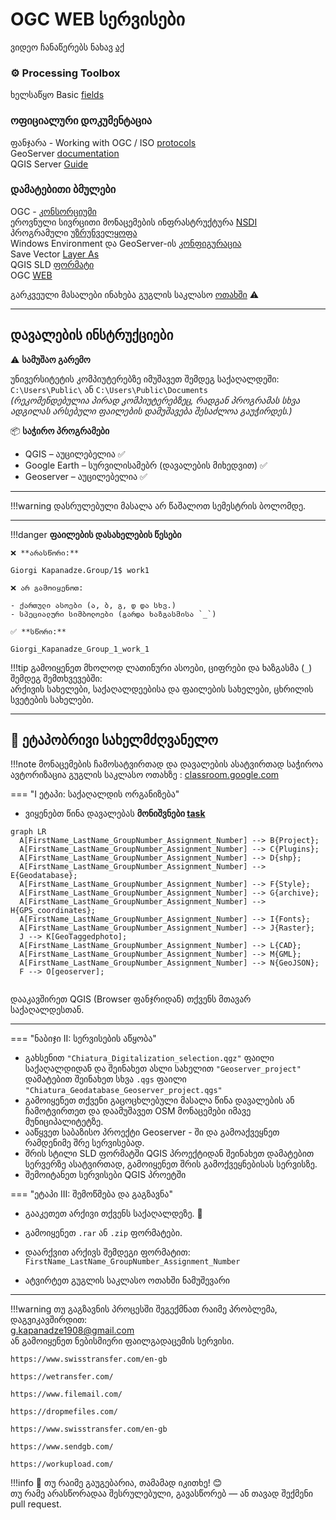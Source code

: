 # OGC WEB სერვისები

ვიდეო ჩანაწერებს ნახავ [აქ](https://ezdanapak.github.io/GTU-GIS/GIS_SKA/Videos/) <br>


### ⚙️ Processing Toolbox <br>

ხელსაწყო Basic [fields](https:) <br>


### ოფიციალური დოკუმენტაცია <br>
ფანჯარა - Working with OGC / ISO [protocols](https://docs.qgis.org/3.40/en/docs/user_manual/working_with_ogc/ogc_client_support.html) <br>
GeoServer [documentation](https://docs.geoserver.org/) <br>
QGIS Server [Guide](https://docs.qgis.org/3.40/en/docs/server_manual/getting_started.html#prepare-a-project-to-serve) <br>


### დამატებითი ბმულები <br>
OGC - [კონსორციუმი](https://www.ogc.org/) <br>
ეროვნული სივრცითი მონაცემების ინფრასტრუქტურა [NSDI](https://nsdi.gov.ge/ka) <br>
პროგრამული [უზრუნველყოფა](https://ezdanapak.github.io/GTU-GIS/GIS_SKA/Software/Geoserver/) <br>
Windows Environment და GeoServer-ის [კონფიგურაცია](https://ezdanapak.github.io/GTU-GIS/GIS_SKA/Theory/Win_ENV/) <br>
Save Vector [Layer As](https://ezdanapak.github.io/GTU-GIS/GIS_SKA/Theory/Save_vector_layer/#vector-formats-available-in-qgis) <br>
QGIS SLD [ფორმატი](https://ezdanapak.github.io/GTU-GIS/GIS_SKA/Theory/QML_SLD/) <br>
OGC [WEB](https://ezdanapak.github.io/GTU-GIS/GIS_SKA/Theory/WEB_Services/) <br>

გარკვეული მასალები ინახება გუგლის საკლასო [ოთახში](https://classroom.google.com/c/Nzg3MzAxMDU4MzEy/m/Nzg3NTk5MzU2OTYw/details) ⚠️ <br>

---
## დავალების ინსტრუქციები

⚠️ **სამუშაო გარემო**

უნივერსიტეტის კომპიუტერებზე იმუშავეთ შემდეგ საქაღალდეში:  
`C:\Users\Public\` ან `C:\Users\Public\Documents`  
*(რეკომენდებულია პირად კომპიუტერებზეც, რადგან პროგრამას სხვა ადგილას არსებული ფაილების დამუშავება შესაძლოა გაუჭირდეს.)*

📦 **საჭირო პროგრამები**

* QGIS – აუცილებელია ✅  
* Google Earth – სურვილისამებრ (დავალების მიხედვით) ✅  
* Geoserver – აუცილებელია ✅  

---

!!!warning
    დასრულებული მასალა არ წაშალოთ სემესტრის ბოლომდე.
    
---

!!!danger 
    **ფაილების დასახელების წესები**

    ❌ **არასწორი:**  

    Giorgi Kapanadze.Group/1$ work1  

    ❌ არ გამოიყენოთ:

    - ქართული ასოები (ა, ბ, გ, დ და სხვ.)  
    - სპეციალური სიმბოლოები (გარდა ხაზგასმისა `_`)

    ✅ **სწორი:**  

    Giorgi_Kapanadze_Group_1_work_1  

!!!tip
    გამოიყენეთ მხოლოდ ლათინური ასოები, ციფრები და ხაზგასმა (`_`) შემდეგ შემთხვევებში:  
    არქივის სახელები, საქაღალდეებისა და ფაილების სახელები, ცხრილის სვეტების სახელები.

---

## 📘 ეტაპობრივი სახელმძღვანელო

!!!note
    მონაცემების ჩამოსატვირთად და დავალების ასატვირთად საჭიროა ავტორიზაცია გუგლის საკლასო ოთახზე
     : [classroom.google.com](https://classroom.google.com/)

=== "I ეტაპი: საქაღალდის ორგანიზება"
* ვიყენებთ წინა დავალებას **მონიშვნები  [task](https://ezdanapak.github.io/GTU-GIS/GIS_SKA/Lab/Selection/)**



``` mermaid
graph LR
  A[FirstName_LastName_GroupNumber_Assignment_Number] --> B{Project};
  A[FirstName_LastName_GroupNumber_Assignment_Number] --> C{Plugins};
  A[FirstName_LastName_GroupNumber_Assignment_Number] --> D{shp};
  A[FirstName_LastName_GroupNumber_Assignment_Number] --> E{Geodatabase};
  A[FirstName_LastName_GroupNumber_Assignment_Number] --> F{Style};
  A[FirstName_LastName_GroupNumber_Assignment_Number] --> G{archive};
  A[FirstName_LastName_GroupNumber_Assignment_Number] --> H{GPS_coordinates};
  A[FirstName_LastName_GroupNumber_Assignment_Number] --> I{Fonts};
  A[FirstName_LastName_GroupNumber_Assignment_Number] --> J{Raster};
  J --> K[GeoTaggedphoto];
  A[FirstName_LastName_GroupNumber_Assignment_Number] --> L{CAD};
  A[FirstName_LastName_GroupNumber_Assignment_Number] --> M{GML};
  A[FirstName_LastName_GroupNumber_Assignment_Number] --> N{GeoJSON};
  F --> O[geoserver];


```

დააკავშირეთ QGIS (Browser ფანჯრიდან) თქვენს მთავარ საქაღალდესთან.

---

=== "ნაბიჯი II: სერვისების აწყობა"

* გახსენით `"Chiatura_Digitalization_selection.qgz"` ფაილი საქაღალდიდან და შეინახეთ ასლი სახელით `"Geoserver_project"`  
  დამატებით შეინახეთ სხვა `.qgs` ფაილი `"Chiatura_Geodatabase_Geoserver_project.qgs"`   <br>
* გამოიყენეთ თქვენი გაცოცხლებული მასალა წინა დავალების ან ჩამოტვირთეთ და დაამუშავეთ OSM მონაცემები იმავე მუნიციპალიტეტზე. <br>
* ააწყვეთ საბაზისო პროექტი Geoserver - ში და გამოაქვეყნეთ რამდენიმე შრე სერვისებად. <br>
* შრის სტილი SLD ფორმატში QGIS პროექტიდან შეინახეთ დამატებით სერვერზე ასატვირთად, გამოიყენეთ შრის გამოქვეყნებისას სერვისზე. <br>
* შემოიტანეთ სერვისები QGIS პროეტში 




=== "ეტაპი III: შემოწმება და გაგზავნა"
* გააკეთეთ არქივი თქვენს საქაღალდეზე. 💾
* გამოიყენეთ `.rar` ან `.zip` ფორმატები.
* დაარქვით არქივს შემდეგი ფორმატით:  
  `FirstName_LastName_GroupNumber_Assignment_Number`

* ატვირტეთ გუგლის საკლასო ოთახში ნამუშევარი

---

!!!warning
    თუ გაგზავნის პროცესში შეგექმნათ რაიმე პრობლემა, დაგვიკავშირდით:  
    g.kapanadze1908@gmail.com  
    ან გამოიყენეთ ნებისმიერი ფაილგადაცემის სერვისი. <br>

    https://www.swisstransfer.com/en-gb

    https://wetransfer.com/

    https://www.filemail.com/

    https://dropmefiles.com/

    https://www.swisstransfer.com/en-gb

    https://www.sendgb.com/

    https://workupload.com/ 

!!!info
    📌 თუ რაიმე გაუგებარია, თამამად იკითხე! 😊  
    თუ რამე არასწორადაა შესრულებული, გავასწორებ — ან თავად შექმენი pull request. 